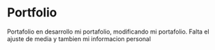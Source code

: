 # Portfolio
Portafolio en desarrollo
mi portafolio, modificando mi portafolio. Falta el ajuste de media y tambien mi informacion personal 
